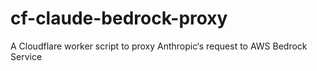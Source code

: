 # cf-claude-bedrock-proxy
A Cloudflare worker script to proxy Anthropic‘s request to AWS Bedrock Service
